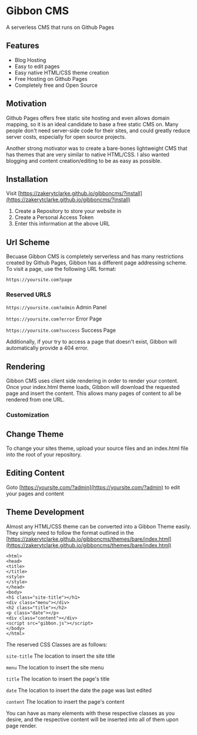 # Gibbon CMS
A serverless CMS that runs on Github Pages

## Features
- Blog Hosting
- Easy to edit pages
- Easy native HTML/CSS theme creation
- Free Hosting on Github Pages
- Completely free and Open Source

## Motivation
Github Pages offers free static site hosting and even allows domain mapping, so it is an ideal candidate to base a free static CMS on. Many people don't need server-side code for their sites, and could greatly reduce server costs, especially for open source projects.

Another strong motivator was to create a bare-bones lightweight CMS that has themes that are very similar to native HTML/CSS. I also wanted blogging and content creation/editing to be as easy as possible.

## Installation

Visit [https://zakerytclarke.github.io/gibboncms/?install](https://zakerytclarke.github.io/gibboncms/?install)

1. Create a Repository to store your website in
2. Create a Personal Access Token
3. Enter this information at the above URL

## Url Scheme

Becuase Gibbon CMS is completely serverless and has many restrictions created by Github Pages, Gibbon has a different page addressing scheme. To visit a page, use the following URL format:

`https://yoursite.com?page`

### Reserved URLS

`https://yoursite.com?admin`     Admin Panel

`https://yoursite.com?error`     Error Page

`https://yoursite.com?success`     Success Page

Additionally, if your try to access a page that doesn't exist, Gibbon will automatically provide a 404 error.


## Rendering
Gibbon CMS uses client side rendering in order to render your content. Once your index.html theme loads, Gibbon will download the requested page and insert the content. This allows many pages of content to all be rendered from one URL.

### Customization

## Change Theme
To change your sites theme, upload your source files and an index.html file into the root of your repository.

## Editing Content
Goto [https://yoursite.com/?admin](https://yoursite.com/?admin) to edit your pages and content

## Theme Development

Almost any HTML/CSS theme can be converted into a Gibbon Theme easily. They simply need to follow the format outlined in the [https://zakerytclarke.github.io/gibboncms/themes/bare/index.html](https://zakerytclarke.github.io/gibboncms/themes/bare/index.html)

```
<html>
<head>
<title>
</title>
<style>
</style>
</head>
<body>
<h1 class="site-title"></h1>
<div class="menu"></div>
<h2 class="title"></h2>
<p class="date"></p>
<div class="content"></div>
<script src="gibbon.js"></script>
</body>
</html>
```

The reserved CSS Classes are as follows:

`site-title`     The location to insert the site title

`menu`           The location to insert the site menu 

`title`          The location to insert the page's title

`date`           The location to insert the date the page was last edited

`content`        The location to insert the page's content

You can have as many elements with these respective classes as you desire, and the respective content will be inserted into all of them upon page render.
